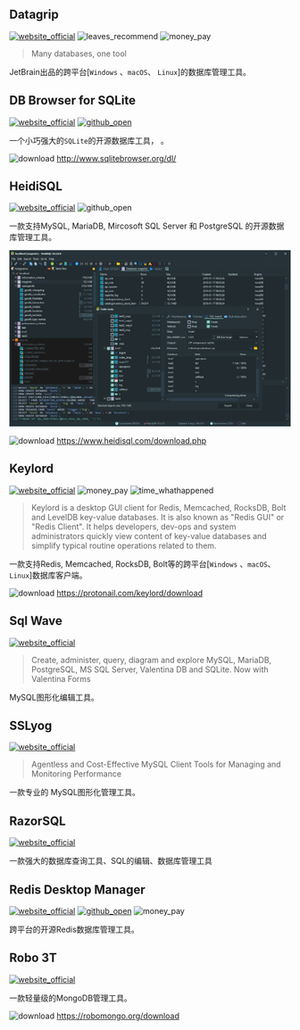 ## Datagrip
[![website_official](https://gitbook07.oss-cn-hangzhou.aliyuncs.com/website_official.svg)](https://www.jetbrains.com/datagrip/) ![leaves_recommend](https://gitbook07.oss-cn-hangzhou.aliyuncs.com/leaves_rec.svg) ![money_pay](https://gitbook07.oss-cn-hangzhou.aliyuncs.com/money_pay.svg)

> Many databases, one tool

JetBrain出品的跨平台[`Windows` 、`macOS`、 `Linux`]的数据库管理工具。

##  DB Browser for SQLite
[![website_official](https://gitbook07.oss-cn-hangzhou.aliyuncs.com/website_official.svg)](http://sqlitebrowser.org/) [![github_open](https://gitbook07.oss-cn-hangzhou.aliyuncs.com/github_open.svg)](https://github.com/sqlitebrowser/sqlitebrowser)

一个小巧强大的`SQLite`的开源数据库工具， 。

![download](https://gitbook07.oss-cn-hangzhou.aliyuncs.com/download.svg) http://www.sqlitebrowser.org/dl/ 

## HeidiSQL

[![website_official](https://gitbook07.oss-cn-hangzhou.aliyuncs.com/website_official.svg)](http://www.heidisql.com/) ![github_open](https://gitbook07.oss-cn-hangzhou.aliyuncs.com/github_open.svg)

一款支持MySQL, MariaDB, Mircosoft SQL Server 和 PostgreSQL 的开源数据库管理工具。

![](../../.gitbook/assets/z-dev-databases-m-hedisql.png)

![download](https://gitbook07.oss-cn-hangzhou.aliyuncs.com/download.svg) https://www.heidisql.com/download.php

##  Keylord
[![website_official](https://gitbook07.oss-cn-hangzhou.aliyuncs.com/website_official.svg)](https://protonail.com/products/keylord ) ![money_pay](https://gitbook07.oss-cn-hangzhou.aliyuncs.com/money_pay.svg) ![time_whathappened](https://gitbook07.oss-cn-hangzhou.aliyuncs.com/time_whathappened.svg)

> Keylord is a desktop GUI client for Redis, Memcached, RocksDB, Bolt and LevelDB key-value databases. It is also known as "Redis GUI" or "Redis Client". It helps developers, dev-ops and system administrators quickly view content of key-value databases and simplify typical routine operations related to them.

一款支持Redis, Memcached, RocksDB, Bolt等的跨平台[`Windows` 、`macOS`、 `Linux`]数据库客户端。

![download](https://gitbook07.oss-cn-hangzhou.aliyuncs.com/download.svg) https://protonail.com/keylord/download

##  Sql Wave
[![website_official](https://gitbook07.oss-cn-hangzhou.aliyuncs.com/website_official.svg)](http://www.valentina-db.com/en/sqlwave )

> Create, administer, query, diagram and explore MySQL, MariaDB, PostgreSQL, MS SQL Server, Valentina DB and SQLite. Now with Valentina Forms

MySQL图形化编辑工具。

##  SSLyog
[![website_official](https://gitbook07.oss-cn-hangzhou.aliyuncs.com/website_official.svg)](https://www.webyog.com/)

> Agentless and Cost-Effective MySQL Client
Tools for Managing and Monitoring Performance

一款专业的 MySQL图形化管理工具。


##  RazorSQL
[![website_official](https://gitbook07.oss-cn-hangzhou.aliyuncs.com/website_official.svg)](http://www.razorsql.com/ )

一款强大的数据库查询工具、SQL的编辑、数据库管理工具

##  Redis Desktop Manager
[![website_official](https://gitbook07.oss-cn-hangzhou.aliyuncs.com/website_official.svg)](http://redisdesktop.com/) [![github_open](https://gitbook07.oss-cn-hangzhou.aliyuncs.com/github_open.svg)](https://github.com/uglide/RedisDesktopManager) ![money_pay](https://gitbook07.oss-cn-hangzhou.aliyuncs.com/money_pay.svg)

跨平台的开源Redis数据库管理工具。

##  Robo 3T
[![website_official](https://gitbook07.oss-cn-hangzhou.aliyuncs.com/website_official.svg)](https://robomongo.org/)

一款轻量级的MongoDB管理工具。

![download](https://gitbook07.oss-cn-hangzhou.aliyuncs.com/download.svg) https://robomongo.org/download